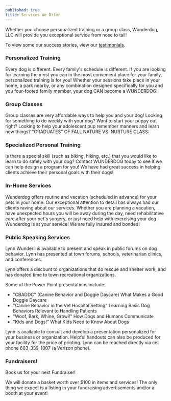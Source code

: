 ```yaml
---
published: true
title: Services We Offer
---
```



<p>Whether you choose personalized training or a group class, Wunderdog, LLC will provide you exceptional service from nose to tail!</p>
<p>To view some our success stories, view our <a href="testimonials.html">testimonials</a>.</p>
<h3 id="personalized-training">Personalized Training</h3>
<p>Every dog is different. Every family&#39;s schedule is different. If you are looking for learning the most you can in the most convenient place for your family, personalized training is for you! Whether your sessions take place in your home, a park nearby, or any combination designed specifically for you and you four-footed family member, your dog CAN become a WUNDERDOG!</p>
<h3 id="group-classes">Group Classes</h3>
<p>Group classes are very affordable ways to help you and your dog! Looking for something to do weekly with your dog? Want to start your puppy out right? Looking to help your adolescent pup remember manners and learn new things?
&quot;GRADUATES&quot; OF FALL NATURE VS. NURTURE CLASS:</p>
<h3 id="specialized-personal-training">Specialized Personal Training</h3>
<p>Is there a special skill (such as biking, hiking, etc.) that you would like to learn to do safely with your dog? Contact WUNDERDOG today to see if we can help design a program for you! We have had great success in helping clients achieve their personal goals with their dogs!</p>
<h3 id="in-home-services">In-Home Services</h3>
<p>Wunderdog offers routine and vacation (scheduled in advance) for your pets in your home.  Our exceptional attention to detail has always had our clients raving about our services. Whether you are planning a vacation, have unexpected hours you will be away during the day, need rehabilitative care after your pet&#39;s surgery, or just need help with exercising your dog - Wunderdog is at your service! We are fully insured and bonded!</p>
<h3 id="public-speaking-services">Public Speaking Services</h3>
<p>Lynn Wunderli is available to present and speak in public forums on dog behavior. Lynn has presented at town forums, schools, veterinarian clinics, and conferences.</p>
<p>Lynn offers a discount to organizations that do rescue and shelter work, and has donated time to town recreational organizations.</p>
<p>Some of the Power Point presentations include:</p>
<ul>
<li>&quot;CBADDC&quot; (Canine Behavior and Doggie Daycare) What Makes a Good Doggie Daycare</li>
<li>&quot;Canine Behavior in the Vet Hospital Setting&quot; Learning Basic Dog Behaviors Relevant to Handling Patients</li>
<li>&quot;Woof, Bark, Whine, Growl!&quot; How Dogs and Humans Communicate</li>
<li>&quot;Kids and Dogs!&quot; What Kids Need to Know About Dogs</li>
</ul>
<p>Lynn is available to consult and develop a presentation personalized for your business or organization. Helpful handouts can also be produced for your facility for the price of printing. Lynn can be reached directly via cell phone 603-339-1007 (a Verizon phone).</p>
<h3 id="fundraisers-">Fundraisers!</h3>
<p>Book us for your next Fundraiser!</p>
<p>We will donate a basket worth over $100 in items and services! The only thing we expect is a listing in your fundraising advertisements and/or a booth at your event!</p>
